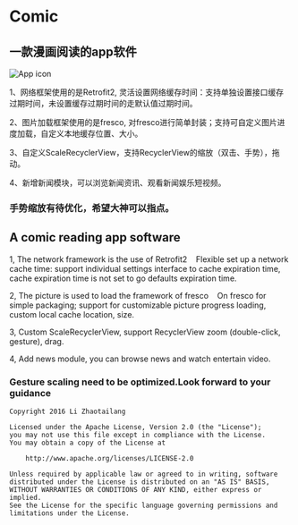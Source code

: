 # Comic

## 一款漫画阅读的app软件

![App icon](https://raw.githubusercontent.com/songmingwen/News-Comic-Reader/master/app/src/main/res/mipmap-xxhdpi/logo.png)

1、网络框架使用的是Retrofit2,
  灵活设置网络缓存时间：支持单独设置接口缓存过期时间，未设置缓存过期时间的走默认值过期时间。
  
2、图片加载框架使用的是fresco,
  对fresco进行简单封装；支持可自定义图片进度加载，自定义本地缓存位置、大小。

3、自定义ScaleRecyclerView，支持RecyclerView的缩放（双击、手势），拖动。

4、新增新闻模块，可以浏览新闻资讯、观看新闻娱乐短视频。

### 手势缩放有待优化，希望大神可以指点。
  
  
  
## A comic reading app software

1, The network framework is the use of Retrofit2
   Flexible set up a network cache time: support individual settings interface to cache expiration time, cache expiration time is not set to go defaults expiration time.
   
2, The picture is used to load the framework of fresco
   On fresco for simple packaging; support for customizable picture progress loading, custom local cache location, size.
   
3, Custom ScaleRecyclerView, support RecyclerView zoom (double-click, gesture), drag.

4, Add news module, you can browse news and watch entertain video.
### Gesture scaling need to be optimized.Look forward to your guidance
  
  
  
  
    Copyright 2016 Li Zhaotailang

    Licensed under the Apache License, Version 2.0 (the "License");
    you may not use this file except in compliance with the License.
    You may obtain a copy of the License at

        http://www.apache.org/licenses/LICENSE-2.0

    Unless required by applicable law or agreed to in writing, software
    distributed under the License is distributed on an "AS IS" BASIS,
    WITHOUT WARRANTIES OR CONDITIONS OF ANY KIND, either express or implied.
    See the License for the specific language governing permissions and
    limitations under the License.
